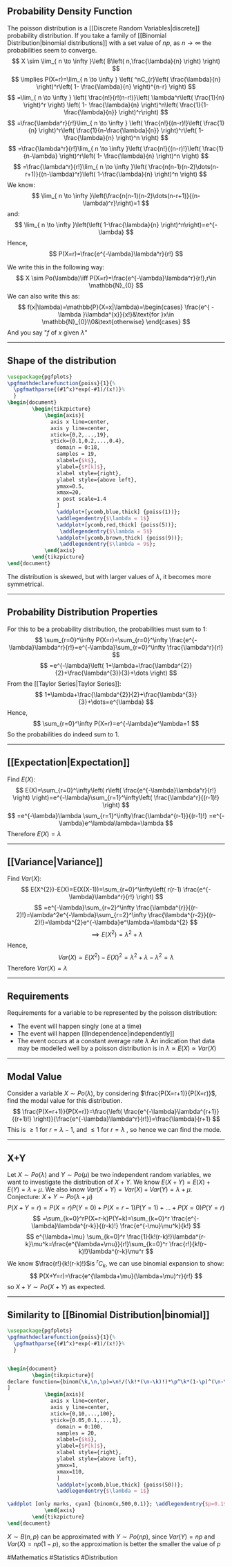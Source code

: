 ## Probability Density Function
The poisson distribution is a [[Discrete Random Variables|discrete]] probability distribution. 
If you take a family of [[Binomial Distribution|binomial distributions]] with a set value of $np$, as $n\rightarrow \infty$ the probabilities seem to converge.
$$
X \sim \lim_{ n \to \infty }\left( B\left( n,\frac{\lambda}{n} \right) \right)
$$
$$
\implies P(X=r)=\lim_{ n \to \infty } \left( ^nC_{r}\left( \frac{\lambda}{n} \right)^r\left( 1- \frac{\lambda}{n}  \right)^{n-r} \right)
$$
$$
=\lim_{ n \to \infty } \left( \frac{n!}{r!(n-r!)}\left( \lambda^r\left( \frac{1}{n} \right)^r \right) \left( 1- \frac{\lambda}{n} \right)^n\left( \frac{1}{1- \frac{\lambda}{n}} \right)^r\right)
$$
$$
=\frac{\lambda^r}{r!}\lim_{ n \to \infty } \left( \frac{n!}{(n-r)!}\left( \frac{1}{n} \right)^r\left( \frac{1}{n-\frac{\lambda}{n}} \right)^r\left( 1- \frac{\lambda}{n} \right)^n \right)
$$
$$
=\frac{\lambda^r}{r!}\lim_{ n \to \infty }\left( \frac{n!}{(n-r)!}\left( \frac{1}{n-\lambda} \right)^r\left( 1- \frac{\lambda}{n} \right)^n \right) 
$$
$$
=\frac{\lambda^r}{r!}\lim_{ n \to \infty }\left( \frac{n(n-1)(n-2)\dots(n-r+1)}{(n-\lambda)^r}\left( 1-\frac{\lambda}{n} \right)^n \right) 
$$
We know:
$$
\lim_{ n \to \infty }\left(\frac{n(n-1)(n-2)\dots(n-r+1)}{(n-\lambda)^r}\right)=1 
$$
and:
$$
\lim_{ n \to \infty }\left(\left( 1-\frac{\lambda}{n} \right)^n\right)=e^{-\lambda} 
$$
Hence,
$$
P(X=r)=\frac{e^{-\lambda}\lambda^r}{r!}
$$

We write this in the following way:
$$
X \sim Po(\lambda)\iff P(X=r)=\frac{e^{-\lambda}\lambda^r}{r!},r\in \mathbb{N}_{0}
$$
We can also write this as:
$$
f(x|\lambda)=\mathbb{P}(X=x|\lambda)=\begin{cases}
\frac{e^{ -\lambda }\lambda^{x}}{x!}&\text{for }x\in \mathbb{N}_{0}\\0&\text{otherwise}
\end{cases}
$$
And you say "$f$ of $x$ given $\lambda$"
___
## Shape of the distribution

```tikz
\usepackage{pgfplots}
\pgfmathdeclarefunction{poiss}{1}{%
  \pgfmathparse{(#1^x)*exp(-#1)/(x!)}%
  }
\begin{document}
        \begin{tikzpicture}
            \begin{axis}[
              axis x line=center,
              axis y line=center,
              xtick={0,2,...,19},
              ytick={0.1,0.2,...,0.4},
                domain = 0:18,
                samples = 19,
                xlabel={$k$},
                ylabel={$P[k]$},
                xlabel style={right},
                ylabel style={above left},
                ymax=0.5,
                xmax=20,
                x post scale=1.4
                ]
                \addplot+[ycomb,blue,thick] {poiss(1))};
                \addlegendentry{$\lambda = 1$}
                \addplot+[ycomb,red,thick] {poiss(5))};
                 \addlegendentry{$\lambda = 5$}
                \addplot+[ycomb,brown,thick] {poiss(9))};
                 \addlegendentry{$\lambda = 9$};
            \end{axis}
        \end{tikzpicture}
\end{document}
```
The distribution is skewed, but with larger values of $\lambda$, it becomes more symmetrical.
___
## Probability Distribution Properties
For this to be a probability distribution, the probabilities must sum to 1:
$$
\sum_{r=0}^\infty P(X=r)=\sum_{r=0}^\infty \frac{e^{-\lambda}\lambda^r}{r!}=e^{-\lambda}\sum_{r=0}^\infty \frac{\lambda^r}{r!}
$$
$$
=e^{-\lambda}\left( 1+\lambda+\frac{\lambda^{2}}{2}+\frac{\lambda^{3}}{3}+\dots \right)
$$
From the [[Taylor Series|Taylor Series]]:
$$
1+\lambda+\frac{\lambda^{2}}{2}+\frac{\lambda^{3}}{3}+\dots=e^{\lambda}
$$
Hence,
$$
\sum_{r=0}^\infty P(X=r)=e^{-\lambda}e^\lambda=1
$$
So the probabilities do indeed sum to 1.
___
## [[Expectation|Expectation]]
Find $E(X)$:
$$
E(X)=\sum_{r=0}^\infty\left( r\left( \frac{e^{-\lambda}\lambda^r}{r!} \right) \right)=e^{-\lambda}\sum_{r=1}^\infty\left( \frac{\lambda^r}{(r-1)!} \right) 
$$
$$
=e^{-\lambda}\lambda \sum_{r=1}^\infty\frac{\lambda^{r-1}}{(r-1)!} =e^{-\lambda}e^\lambda\lambda=\lambda
$$
Therefore $E(X)=\lambda$
___
## [[Variance|Variance]] 
Find $Var(X)$:
$$
E(X^{2})-E(X)=E(X(X-1))=\sum_{r=0}^\infty\left( r(r-1) \frac{e^{-\lambda}\lambda^r}{r!} \right)
$$
$$
=e^{-\lambda}\sum_{r=2}^\infty \frac{\lambda^{r}}{(r-2)!}=\lambda^2e^{-\lambda}\sum_{r=2}^\infty \frac{\lambda^{r-2}}{(r-2)!}=\lambda^{2}e^{-\lambda}e^\lambda=\lambda^{2}
$$
$$
\implies E(X^{2})=\lambda^{2}+\lambda
$$
Hence,
$$
Var(X)=E(X^{2})-E(X)^{2}=\lambda^{2}+\lambda-\lambda^{2}=\lambda
$$
Therefore $Var(X)=\lambda$
___
## Requirements
Requirements for a variable to be represented by the poisson distribution:
* The event will happen singly (one at a time)
* The event will happen [[Independence|independently]]
* The event occurs at a constant average rate $\lambda$
An indication that data may be modelled well by a poisson distribution is in $\lambda \approx E(X)\approx Var(X)$
___
## Modal Value
Consider a variable $X\sim Po(\lambda)$, by considering $\frac{P(X=r+1)}{P(X=r)}$, find the modal value for this distribution.
$$
\frac{P(X=r+1)}{P(X=r)}=\frac{\left( \frac{e^{-\lambda}\lambda^{r+1}}{(r+1)!} \right)}{\frac{e^{-\lambda}\lambda^r}{r!}}=\frac{\lambda}{r+1}
$$
This is $\geq1$ for $r=\lambda-1$, and $\leq 1$ for $r=\lambda$ , so hence we can find the mode. 
___
## X+Y
Let $X \sim Po(\lambda)$ and $Y \sim Po(\mu)$ be two independent random variables, we want to investigate the distribution of $X+Y$. 
We know $E(X+Y)=E(X)+E(Y)=\lambda+\mu$. 
We also know $Var(X+Y)=Var(X)+Var(Y)=\lambda+\mu$.
Conjecture: $X+Y \sim Po(\lambda+\mu)$
$$
P(X+Y=r)=P(X=r)P(Y=0)+P(X=r-1)P(Y=1)+\dots+P(X=0)P(Y=r)
$$
$$
=\sum_{k=0}^rP(X=r-k)P(Y=k)=\sum_{k=0}^r \frac{e^{-\lambda}\lambda^{r-k}}{(r-k)!} \frac{e^{-\mu}\mu^k}{k!}
$$
$$
e^{\lambda+\mu} \sum_{k=0}^r \frac{1}{k!(r-k)!}\lambda^{r-k}\mu^k=\frac{e^{\lambda+\mu}}{r!}\sum_{k=0}^r \frac{r!}{k!(r-k)!}\lambda^{r-k}\mu^r
$$
We know $\frac{r!}{k!(r-k)!}$is $^rC_{k}$, we can use binomial expansion to show:
$$
P(X+Y=r)=\frac{e^{\lambda+\mu}(\lambda+\mu)^r}{r!}
$$
so  $X+Y\sim Po(X+Y)$ as expected.
___
## Similarity to [[Binomial Distribution|binomial]] 
```tikz
\usepackage{pgfplots}
\pgfmathdeclarefunction{poiss}{1}{%
  \pgfmathparse{(#1^x)*exp(-#1)/(x!)}%
  }


\begin{document}
        \begin{tikzpicture}[
declare function={binom(\k,\n,\p)=\n!/(\k!*(\n-\k)!)*\p^\k*(1-\p)^(\n-\k);}
]
            \begin{axis}[
              axis x line=center,
              axis y line=center,
              xtick={0,10,...,100},
              ytick={0.05,0.1,...,1},
                domain = 0:100,
                samples = 20,
                xlabel={$k$},
                ylabel={$P[k]$},
                xlabel style={right},
                ylabel style={above left},
                ymax=1,
                xmax=110,
                ]
                \addplot+[ycomb,blue,thick] {poiss(50))};
                \addlegendentry{$\lambda = 1$}
                
\addplot [only marks, cyan] {binom(x,500,0.1)}; \addlegendentry{$p=0.1$}
            \end{axis}
        \end{tikzpicture}
\end{document}
```
$X\sim B(n,p)$ can be approximated with $Y\sim Po(np)$, since $Var(Y)=np$ and $Var(X)=np(1-p)$, so the approximation is better the smaller the value of $p$

#Mathematics #Statistics #Distribution